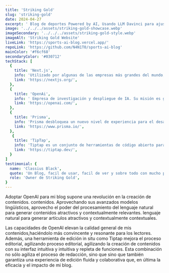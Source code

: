 ```yaml
---
title: 'Striking Gold'
slug: 'striking-gold'
date: 2024-04-27
excerpt: ' Blog de deportes Powered by AI, Usando LLM Davinci para ajustar la voz de los articules con tecnologías de edición in situ y también:'
image: '../../../assets/striking-gold-showcase.webp'
imageSecondary: '../../../assets/striking-gold-style.webp'
imageAlt: 'Striking Gold Website'
liveLink: 'https://sports-ai-blog.vercel.app/'
repoLink: 'https://github.com/N4N1T0/sports-ai-blog'
mainColor: '#f6cf68'
secondaryColor: '#030712'
techStack: [
  {
    title: 'Next.js',
    info: 'Utilizado por algunas de las empresas más grandes del mundo, Next.js le permite crear aplicaciones web completas ampliando las últimas funciones de React e integrando potentes herramientas JavaScript basadas en Rust para las construcciones más rápidas.',
    link: 'https://nextjs.org/',
  },
  {
    title: 'OpenAi',
    info: ' Empresa de investigación y despliegue de IA. Su misión es garantizar que la inteligencia artificial general beneficie a toda la humanidad.',
    link: 'https://openai.com/',
  },
  {
    title: 'Prisma',
    info: 'Prisma desbloquea un nuevo nivel de experiencia para el desarrollador cuando trabaja con bases de datos gracias a su modelo de datos intuitivo y sus migraciones automatizadas. bases de datos gracias a suintuitivo modelo de datos, migraciones automatizadas seguridad de tipos y autocompletado.',
    link: 'https://www.prisma.io/',
  },
   {
    title: 'TipTap',
    info: 'Tiptap es un conjunto de herramientas de código abierto para la edición de contenidos y la colaboración en tiempo real. colaboración en tiempo real para desarrolladores que crean aplicaciones como Notion o Google Docs. Docs.',
    link: 'https://tiptap.dev/',
  }
]
testimonial: {
  name: 'Classius Black',
  quote: 'Un Blog, facil de usar, facil de ver y sobre todo con mucho potencial',
  role: 'Owner de Striking Gold',
}
---
```


  Adoptar OpenAI para mi blog supone una revolución en la creación de contenidos. contenidos. Aprovechando sus avanzados modelos lingüísticos, aprovecho el poder del procesamiento del lenguaje natural para generar contenidos atractivos y contextualmente relevantes. lenguaje natural para generar artículos atractivos y contextualmente contextuales.

  Las capacidades de OpenAI elevan la calidad general de mis contenidos,haciéndolo más convincente y resonante para los lectores. Además, una herramienta de edición in situ como Tiptap mejora el proceso editorial, agilizando proceso editorial, agilizando la creación de contenidos con su interfaz intuitiva y intuitiva y repleta de funciones. Esta combinación no sólo agiliza el proceso de redacción, sino que sino que también garantiza una experiencia de edición fluida y colaborativa que, en última la eficacia y el impacto de mi blog.